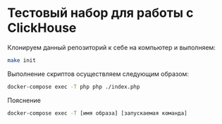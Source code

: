 # Тестовый набор для работы с ClickHouse

Клонируем данный репозиторий к себе на компьютер и выполняем:

```bash
make init
```

Выполнение скриптов осуществляем следующим образом:

```bash
docker-compose exec -T php php ./index.php
```

Пояснение

```bash
docker-compose exec -T [имя образа] [запускаемая команда]
```
